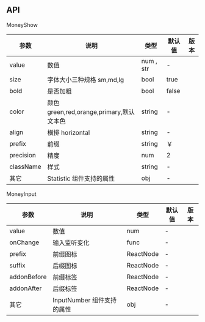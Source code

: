## API

MoneyShow

| 参数      | 说明                                     | 类型      | 默认值 | 版本 |
| --------- | ---------------------------------------- | --------- | ------ | ---- |
| value     | 数值                                     | num , str | -      |      |
| size      | 字体大小三种规格 sm,md,lg                | bool      | true   |      |
| bold      | 是否加粗                                 | bool      | false  |      |
| color     | 颜色 green,red,orange,primary,默认文本色 | string    | -      |      |
| align     | 横排 horizontal                          | string    | -      |      |
| prefix    | 前缀                                     | string    | ￥     |      |
| precision | 精度                                     | num       | 2      |      |
| className | 样式                                     | string    | -      |      |
| 其它      | Statistic 组件支持的属性                 | obj       | -      |      |

MoneyInput

| 参数        | 说明                       | 类型      | 默认值 | 版本 |
| ----------- | -------------------------- | --------- | ------ | ---- |
| value       | 数值                       | num       | -      |      |
| onChange    | 输入监听变化               | func      | -      |      |
| prefix      | 前缀图标                   | ReactNode | -      |      |
| suffix      | 后缀图标                   | ReactNode | -      |      |
| addonBefore | 前缀标签                   | ReactNode | -      |      |
| addonAfter  | 后缀标签                   | ReactNode | -      |      |
| 其它        | InputNumber 组件支持的属性 | obj       | -      |      |
